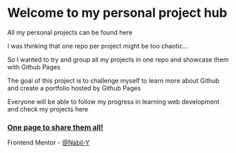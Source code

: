 # Welcome to my personal project hub

All my personal projects can be found here

I was thinking that one repo per project might be too chaotic...
 
So I wanted to try and group all my projects in one repo and showcase them with Github Pages

The goal of this project is to challenge myself to learn more about Github and create a portfolio hosted by Github Pages

Everyone will be able to follow my progress in learning web development and check my projects here

### [One page to share them all!](https://nabil-y.github.io/ProjectHub/)



Frontend Mentor - [@Nabil-Y](https://www.frontendmentor.io/profile/Nabil-Y)





